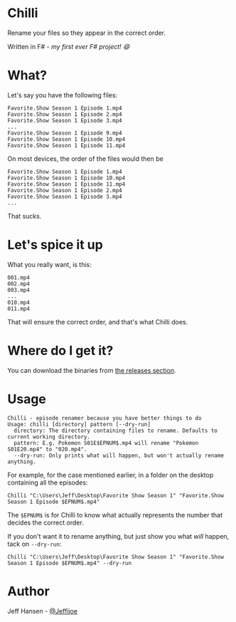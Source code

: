 # Chilli

Rename your files so they appear in the correct order.

Written in F# - _my first ever F# project! :smile:_

# What?

Let's say you have the following files:

```
Favorite.Show Season 1 Episode 1.mp4
Favorite.Show Season 1 Episode 2.mp4
Favorite.Show Season 1 Episode 3.mp4
...
Favorite.Show Season 1 Episode 9.mp4
Favorite.Show Season 1 Episode 10.mp4
Favorite.Show Season 1 Episode 11.mp4
```

On most devices, the order of the files would then be

```
Favorite.Show Season 1 Episode 1.mp4
Favorite.Show Season 1 Episode 10.mp4
Favorite.Show Season 1 Episode 11.mp4
Favorite.Show Season 1 Episode 2.mp4
Favorite.Show Season 1 Episode 3.mp4
...
```

That sucks.

# Let's spice it up

What you really want, is this:

```
001.mp4
002.mp4
003.mp4
...
010.mp4
011.mp4
```

That will ensure the correct order, and that's what Chilli does.

# Where do I get it?

You can download the binaries from [the releases section](/releases/latest).

# Usage

```
Chilli - episode renamer because you have better things to do
Usage: chilli [directory] pattern [--dry-run]
  directory: The directory containing files to rename. Defaults to current working directory.
  pattern: E.g. Pokemon S01E$EPNUM$.mp4 will rename "Pokemon S01E20.mp4" to "020.mp4".
  --dry-run: Only prints what will happen, but won't actually rename anything.
```

For example, for the case mentioned earlier, in a folder on the desktop containing all the episodes:

```
Chilli "C:\Users\Jeff\Desktop\Favorite Show Season 1" "Favorite.Show Season 1 Episode $EPNUM$.mp4"
```

The `$EPNUM$` is for Chilli to know what actually represents the number that decides the correct order.

If you don't want it to rename anything, but just show you what _will_ happen, tack on `--dry-run`:

```
Chilli "C:\Users\Jeff\Desktop\Favorite Show Season 1" "Favorite.Show Season 1 Episode $EPNUM$.mp4" --dry-run
```

# Author

Jeff Hansen - [@Jeffijoe](https://twitter.com/jeffijoe)

